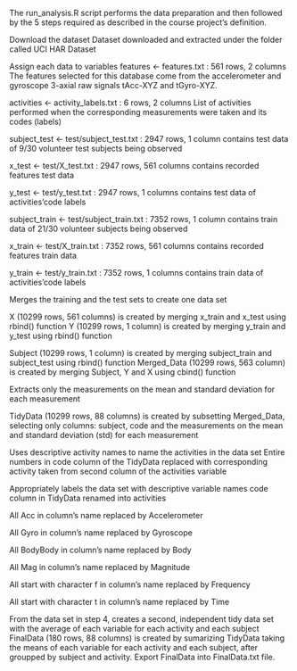 The run_analysis.R script performs the data preparation and then followed by the 5 steps required as described in the course project’s definition.

Download the dataset
Dataset downloaded and extracted under the folder called UCI HAR Dataset

Assign each data to variables
features <- features.txt : 561 rows, 2 columns
The features selected for this database come from the accelerometer and gyroscope 3-axial raw signals tAcc-XYZ and tGyro-XYZ.


activities <- activity_labels.txt : 6 rows, 2 columns
List of activities performed when the corresponding measurements were taken and its codes (labels)


subject_test <- test/subject_test.txt : 2947 rows, 1 column
contains test data of 9/30 volunteer test subjects being observed


x_test <- test/X_test.txt : 2947 rows, 561 columns
contains recorded features test data


y_test <- test/y_test.txt : 2947 rows, 1 columns
contains test data of activities’code labels


subject_train <- test/subject_train.txt : 7352 rows, 1 column
contains train data of 21/30 volunteer subjects being observed


x_train <- test/X_train.txt : 7352 rows, 561 columns
contains recorded features train data


y_train <- test/y_train.txt : 7352 rows, 1 columns
contains train data of activities’code labels

Merges the training and the test sets to create one data set


X (10299 rows, 561 columns) is created by merging x_train and x_test using rbind() function
Y (10299 rows, 1 column) is created by merging y_train and y_test using rbind() function

Subject (10299 rows, 1 column) is created by merging subject_train and subject_test using rbind() function
Merged_Data (10299 rows, 563 column) is created by merging Subject, Y and X using cbind() function

Extracts only the measurements on the mean and standard deviation for each measurement

TidyData (10299 rows, 88 columns) is created by subsetting Merged_Data, selecting only columns: subject, code and the measurements on the mean and standard deviation (std) for each measurement

Uses descriptive activity names to name the activities in the data set
Entire numbers in code column of the TidyData replaced with corresponding activity taken from second column of the activities variable

Appropriately labels the data set with descriptive variable names
code column in TidyData renamed into activities

All Acc in column’s name replaced by Accelerometer

All Gyro in column’s name replaced by Gyroscope

All BodyBody in column’s name replaced by Body

All Mag in column’s name replaced by Magnitude

All start with character f in column’s name replaced by Frequency

All start with character t in column’s name replaced by Time


From the data set in step 4, creates a second, independent tidy data set with the average of each variable for each activity and each subject
FinalData (180 rows, 88 columns) is created by sumarizing TidyData taking the means of each variable for each activity and each subject, after groupped by subject and activity.
Export FinalData into FinalData.txt file.
